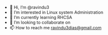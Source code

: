 - 👋 Hi, I’m @ravindu3
- 👀 I’m interested in Linux system Administration
- 🌱 I’m currently learning RHCSA
- 💞️ I’m looking to collaborate on 
- 📫 How to reach me ravindu3dias@gmail.com

<!---
ravindu3/ravindu3 is a ✨ special ✨ repository because its `README.md` (this file) appears on your GitHub profile.
You can click the Preview link to take a look at your changes.
--->
